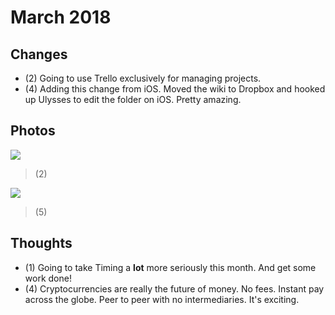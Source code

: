 # March 2018
## Changes
- (2) Going to use Trello exclusively for managing projects.
- (4) Adding this change from iOS. Moved the wiki to Dropbox and hooked up Ulysses to edit the folder on iOS. Pretty amazing.

## Photos
![](https://scontent-ams3-1.cdninstagram.com/vp/f31a8d90a3b19d084b8df84ccf718c37/5B35DA2F/t51.2885-15/e35/28428181_175665736388402_1209533580204572672_n.jpg)
> (2)

![](https://scontent-ams3-1.cdninstagram.com/vp/0a6652613ef41a45c763815abb5f5a2f/5B3D053E/t51.2885-15/e35/28753104_368914760244266_5769848224948944896_n.jpg)
> (5)

## Thoughts
- (1) Going to take Timing a __lot__ more seriously this month. And get some work done!
- (4) Cryptocurrencies are really the future of money. No fees. Instant pay across the globe. Peer to peer with no intermediaries. It's exciting.